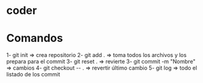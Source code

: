 # coder

# Comandos
1- git init => crea repositorio
2- git add . => toma todos los archivos y los prepara para el commit
3- git reset . => revierte
3- git commit -m "Nombre" => cambios
4- git checkout -- . => revertir último cambio
5- git log => todo el listado de los commit